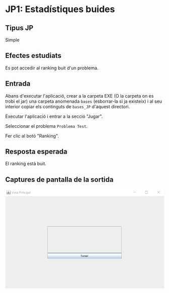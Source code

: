 # JP1: Estadístiques buides

## Tipus JP

Simple

## Efectes estudiats

Es pot accedir al ranking buit d'un problema.

## Entrada

Abans d'executar l'aplicació, crear a la carpeta EXE (O la carpeta on es trobi el jar) una carpeta anomenada `bases` 
(esborrar-la si ja existeix) i al seu interior copiar els continguts de `bases_JP` d'aquest directori.

Executar l'aplicació i entrar a la secció "Jugar".

Seleccionar el problema `Problema Test`.

Fer clic al botó "Ranking".


## Resposta esperada

El ranking està buit.

## Captures de pantalla de la sortida

![Ranking_buit](../imatges_JP/rank_buit.png)

